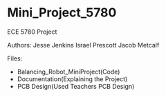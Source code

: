 # Mini_Project_5780
 ECE 5780 Project

Authors:
Jesse Jenkins
Israel Prescott
Jacob Metcalf

Files:
 - Balancing_Robot_MiniProject(Code)
 - Documentation(Explaining the Project)
 - PCB Design(Used Teachers PCB Design)
